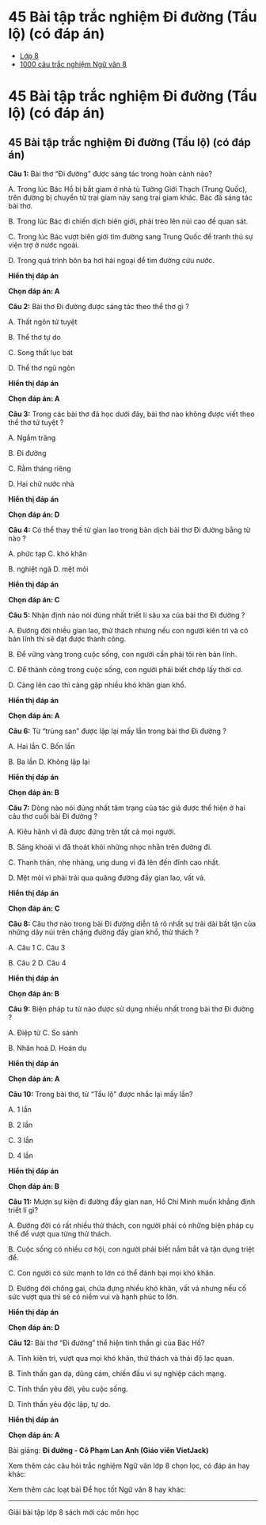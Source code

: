 # 45 Bài tập trắc nghiệm Đi đường (Tẩu lộ) (có đáp án)

  * [Lớp 8](https://vietjack.com/series/lop-8.jsp)
  * [1000 câu trắc nghiệm Ngữ văn 8](https://vietjack.com/ngu-van-8/trac-nghiem-ngu-van-lop-8.jsp)



# 45 Bài tập trắc nghiệm Đi đường (Tẩu lộ) (có đáp án)

## 45 Bài tập trắc nghiệm Đi đường (Tẩu lộ) (có đáp án)

**Câu 1:** Bài thơ “Đi đường” được sáng tác trong hoàn cảnh nào?

A. Trong lúc Bác Hồ bị bắt giam ở nhà tù Tưởng Giới Thạch (Trung Quốc), trên đường bị chuyển từ trại giam này sang trại giam khác. Bác đã sáng tác bài thơ.

B. Trong lúc Bác đi chiến dịch biên giới, phải trèo lên núi cao để quan sát.

C. Trong lúc Bác vượt biên giới tìm đường sang Trung Quốc để tranh thủ sự viện trợ ở nước ngoài. 

D. Trong quá trình bôn ba hơi hải ngoại để tìm đường cứu nước.

**Hiển thị đáp án**

**Chọn đáp án: A**

**Câu 2:** Bài thơ Đi đường được sáng tác theo thể thơ gì ?

A. Thất ngôn tứ tuyệt

B. Thể thơ tự do 

C. Song thất lục bát

D. Thể thơ ngũ ngôn

**Hiển thị đáp án**

**Chọn đáp án: A**

**Câu 3:** Trong các bài thơ đã học dưới đây, bài thơ nào không được viết theo thể thơ tứ tuyệt ?

A. Ngắm trăng

B. Đi đường

C. Rằm tháng riêng

D. Hai chữ nước nhà 

**Hiển thị đáp án**

**Chọn đáp án: D**

**Câu 4:** Có thể thay thế từ gian lao trong bản dịch bài thơ Đi đường bằng từ nào ?

A. phức tạp C. khó khăn

B. nghiệt ngã D. mệt mỏi

**Hiển thị đáp án**

**Chọn đáp án: C**

**Câu 5:** Nhận định nào nói đúng nhất triết lí sâu xa của bài thơ Đi đường ?

A. Đường đời nhiều gian lao, thử thách nhưng nếu con người kiên trì và có bản lĩnh thì sẽ đạt được thành công.

B. Để vững vàng trong cuộc sống, con người cần phải tôi rèn bản lĩnh.

C. Để thành công trong cuộc sống, con người phải biết chớp lấy thời cơ.

D. Càng lên cao thì càng gặp nhiều khó khăn gian khổ.

**Hiển thị đáp án**

**Chọn đáp án: A**

**Câu 6:** Từ “trùng san” được lặp lại mấy lần trong bài thơ Đi đường ?

A. Hai lần C. Bốn lần

B. Ba lần D. Không lặp lại

**Hiển thị đáp án**

**Chọn đáp án: B**

**Câu 7:** Dòng nào nói đúng nhất tâm trạng của tác giả được thể hiện ở hai câu thơ cuối bài Đi đường ?

A. Kiêu hãnh vì đã được đứng trên tất cả mọi người.

B. Sảng khoái vì đã thoát khỏi những nhọc nhằn trên đường đi.

C. Thanh thản, nhẹ nhàng, ung dung vì đã lên đến đỉnh cao nhất.

D. Mệt mỏi vì phải trải qua quãng đường đầy gian lao, vất vả.

**Hiển thị đáp án**

**Chọn đáp án: C**

**Câu 8:** Câu thơ nào trong bài Đi đường diễn tả rõ nhất sự trải dài bất tận của những dãy núi trên chặng đường đầy gian khổ, thử thách ?

A. Câu 1 C. Câu 3

B. Câu 2 D. Câu 4

**Hiển thị đáp án**

**Chọn đáp án: B**

**Câu 9:** Biện pháp tu từ nào được sử dụng nhiều nhất trong bài thơ Đi đường ?

A. Điệp từ C. So sánh

B. Nhân hoá D. Hoán dụ

**Hiển thị đáp án**

**Chọn đáp án: A**

**Câu 10:** Trong bài thơ, từ “Tẩu lộ” được nhắc lại mấy lần?

A. 1 lần

B. 2 lần

C. 3 lần

D. 4 lần

**Hiển thị đáp án**

**Chọn đáp án: B**

**Câu 11:** Mượn sự kiện đi đường đầy gian nan, Hồ Chí Minh muốn khẳng định triết lí gì?

A. Đường đời có rất nhiều thử thách, con người phải có những biện pháp cụ thể để vượt qua từng thử thách.

B. Cuộc sống có nhiều cơ hội, con người phải biết nắm bắt và tận dụng triệt để.

C. Con người có sức mạnh to lớn có thể đánh bại mọi khó khăn.

D. Đường đời chông gai, chứa đựng nhiều khó khăn, vất vả nhưng nếu cố sức vượt qua thì sẽ có niềm vui và hạnh phúc to lớn.

**Hiển thị đáp án**

**Chọn đáp án: D**

**Câu 12:** Bài thơ “Đi đường” thể hiện tinh thần gì của Bác Hồ?

A. Tính kiên trì, vượt qua mọi khó khăn, thử thách và thái độ lạc quan.

B. Tinh thần gan dạ, dũng cảm, chiến đấu vì sự nghiệp cách mạng.

C. Tinh thần yêu đời, yêu cuộc sống.

D. Tinh thần yêu độc lập, tự do. 

**Hiển thị đáp án**

**Chọn đáp án: A**

Bài giảng: **Đi đường - Cô Phạm Lan Anh (Giáo viên VietJack)**

Xem thêm các câu hỏi trắc nghiệm Ngữ văn lớp 8 chọn lọc, có đáp án hay khác:

Xem thêm các loạt bài Để học tốt Ngữ văn 8 hay khác:

* * *

Giải bài tập lớp 8 sách mới các môn học
